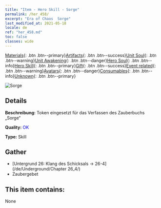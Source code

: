 ```yaml
---
title: "Item - Hero Skill - Sorge"
permalink: /her_458/
excerpt: "Era of Chaos  Sorge"
last_modified_at: 2021-05-18
locale: de
ref: "her_458.md"
toc: false
classes: wide
---
```

 [Materials](/ItemsDE/){: .btn .btn--primary}[Artifacts](/ItemsDE/Artifacts/){: .btn .btn--success}[Unit Soul](/ItemsDE/UnitSoul/){: .btn .btn--warning}[Unit Awakening](/ItemsDE/UnitAwakening/){: .btn .btn--danger}[Hero Soul](/ItemsDE/HeroSoul/){: .btn .btn--info}[Hero Skill](/ItemsDE/HeroSkill/){: .btn .btn--primary}[Gift](/ItemsDE/Gift/){: .btn .btn--success}[Event related](/ItemsDE/Events/){: .btn .btn--warning}[Avatars](/ItemsDE/Avatars/){: .btn .btn--danger}[Consumables](/ItemsDE/Consumables/){: .btn .btn--info}[Unknown](/ItemsDE/Unknown/){: .btn .btn--primary}

 ![Sorge](/images/t/ps_beitongyujue.png)

## Details
 **Beschreibung:** Token eingesetzt für das Verfassen des Zauberbuchs „Sorge“

 **Quality:** <span style="color: #0000CD">OK</span>

 **Type:** Skill

## Gather

*    [Untergrund 26: Klang des Schicksals -> 26-4](/de/Underground/Chapter 26_4/) 
*    Zaubergebet 

## This item contains:

  None

